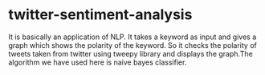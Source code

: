# twitter-sentiment-analysis
It is basically an application of NLP. It takes a keyword as input and gives a graph which shows the polarity of the keyword. So it checks the polarity of tweets taken from twitter using tweepy library and displays the graph.The algorithm we have used here is naive bayes classifier.
